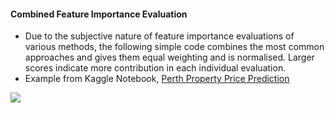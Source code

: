 
#### Combined Feature Importance Evaluation

- Due to the subjective nature of feature importance evaluations of various methods, the following simple code combines the most common approaches and gives them equal weighting and is normalised. Larger scores indicate more contribution in each individual evaluation. 
- Example from Kaggle Notebook, [Perth Property Price Prediction](https://www.kaggle.com/shtrausslearning/perth-property-price-prediction)

![](https://images-wixmp-ed30a86b8c4ca887773594c2.wixmp.com/f/8cc1eeaa-4046-4c4a-ae93-93d656f68688/dejouwc-8bce3c65-0e2f-4707-87e6-ce3f8641d70f.png?token=eyJ0eXAiOiJKV1QiLCJhbGciOiJIUzI1NiJ9.eyJzdWIiOiJ1cm46YXBwOjdlMGQxODg5ODIyNjQzNzNhNWYwZDQxNWVhMGQyNmUwIiwiaXNzIjoidXJuOmFwcDo3ZTBkMTg4OTgyMjY0MzczYTVmMGQ0MTVlYTBkMjZlMCIsIm9iaiI6W1t7InBhdGgiOiJcL2ZcLzhjYzFlZWFhLTQwNDYtNGM0YS1hZTkzLTkzZDY1NmY2ODY4OFwvZGVqb3V3Yy04YmNlM2M2NS0wZTJmLTQ3MDctODdlNi1jZTNmODY0MWQ3MGYucG5nIn1dXSwiYXVkIjpbInVybjpzZXJ2aWNlOmZpbGUuZG93bmxvYWQiXX0.XFflHEyeZa7eUuFb1YwSgZQhy2wXZicJUyj11dY7QBA)
